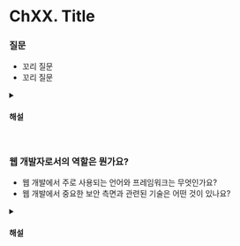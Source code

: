 # ChXX. Title

### 질문

* 꼬리 질문
* 꼬리 질문

<details>
<summary><h4>해설</h4></summary>

> 질문
* 질문 해설

> 꼬리 질문
* 꼬리 질문 해설

> 꼬리 질문
* 꼬리 질문 해설
</details>


<br>

### 웹 개발자로서의 역할은 뭔가요?

* 웹 개발에서 주로 사용되는 언어와 프레임워크는 무엇인가요?
* 웹 개발에서 중요한 보안 측면과 관련된 기술은 어떤 것이 있나요?

<details>
<summary><h4>해설</h4></summary>

> 웹 개발자로서의 역할은 뭔가요?
* 웹 개발자로서의 역할은 다양하고 중요한 일들로 가득차 있습니다. 주로 프론트엔드와 백엔드 개발을 담당하며 사용자 인터페이스 개발, 데이터베이스 관리, 서버 구축 등을 수행합니다.

> 웹 개발에서 주로 사용되는 언어와 프레임워크는 무엇인가요?
* 웹 개발에서 주로 사용되는 언어는 HTML, CSS, JavaScript이며, 프레임워크로는 React, Angular, Vue.js(프론트엔드)와 Node.js, Django, Ruby on Rails(백엔드) 등이 있습니다.

> 웹 개발에서 중요한 보안 측면과 관련된 기술은 어떤 것이 있나요?
* 웹 개발에서 보안은 매우 중요한 측면 중 하나입니다. HTTPS 프로토콜 사용, 데이터 검증 및 이메일 인증, SQL Injection 및 Cross-Site Scripting (XSS) 방어 등이 일반적으로 사용되는 보안 기술입니다.
</details>
